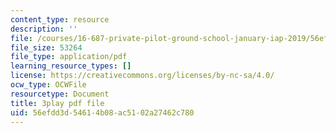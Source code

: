 ```yaml
---
content_type: resource
description: ''
file: /courses/16-687-private-pilot-ground-school-january-iap-2019/56efdd3d54614b08ac5102a27462c780_802a1jvk5Ck.pdf
file_size: 53264
file_type: application/pdf
learning_resource_types: []
license: https://creativecommons.org/licenses/by-nc-sa/4.0/
ocw_type: OCWFile
resourcetype: Document
title: 3play pdf file
uid: 56efdd3d-5461-4b08-ac51-02a27462c780
---
```

